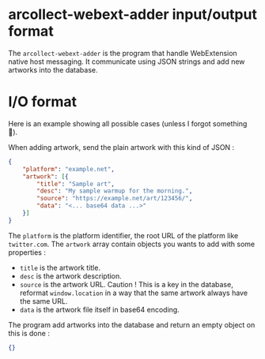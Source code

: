 # arcollect-webext-adder input/output format

The  `arcollect-webext-adder` is the program that handle WebExtension native host messaging. It communicate using JSON strings and add new artworks into the database.

# I/O format
Here is an example showing all possible cases (unless I forgot something 🤔️).

When adding artwork, send the plain artwork with this kind of JSON :
```json
{
	"platform": "example.net",
	"artwork": [{
		"title": "Sample art",
		"desc": "My sample warmup for the morning.",
		"source": "https://example.net/art/123456/",
		"data": "<... base64 data ...>"
	}]
}
```
The `platform` is the platform identifier, the root URL of the platform like `twitter.com`. 
The `artwork` array contain objects you wants to add with some properties :
* `title` is the artwork title.
* `desc` is the artwork description.
* `source` is the artwork URL. Caution ! This is a key in the database, reformat `window.location` in a way that the same artwork always have the same URL.
* `data` is the artwork file itself in base64 encoding.

The program add artworks into the database and return an empty object on this is done :
```json
{}
```
